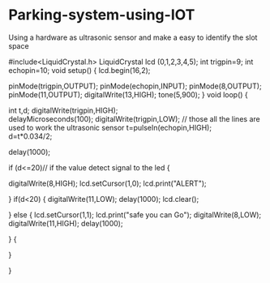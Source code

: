# Parking-system-using-IOT
Using a hardware as ultrasonic sensor and make a easy to identify the slot space 

#include<LiquidCrystal.h>
LiquidCrystal lcd (0,1,2,3,4,5);
int trigpin=9;
int echopin=10;
void setup()
{
  lcd.begin(16,2);
  
  pinMode(trigpin,OUTPUT);
  pinMode(echopin,INPUT);
   pinMode(8,OUTPUT);
   pinMode(11,OUTPUT);
    digitalWrite(13,HIGH);
    tone(5,900); 
}
void loop()
{
  
 
  int t,d;
  digitalWrite(trigpin,HIGH);          
  delayMicroseconds(100);
  digitalWrite(trigpin,LOW);                           // those all the lines are used to work the ultrasonic sensor
  t=pulseIn(echopin,HIGH);                 
    d=t*0.034/2;


  delay(1000);

if (d<=20)// if the value detect signal to the led
{
 
digitalWrite(8,HIGH);
lcd.setCursor(1,0);
  lcd.print("ALERT");
 


}
if(d<20)
{
digitalWrite(11,LOW);
delay(1000);
lcd.clear();
  
}
else
{
  lcd.setCursor(1,1);
  lcd.print("safe you can Go");
  digitalWrite(8,LOW);
  digitalWrite(11,HIGH);
  delay(1000);

}
{

}

}

